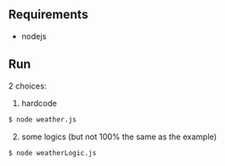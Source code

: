 ## Requirements

- nodejs

## Run
2 choices:
1. hardcode
```bash
$ node weather.js
```
2. some logics (but not 100% the same as the example)
```bash
$ node weatherLogic.js
```